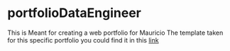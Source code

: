 # portfolioDataEngineer
This is Meant for creating a web portfolio for Mauricio The template taken for this specific portfolio
you could find it in this [link](https://github.com/saadpasta/developerFolio)
